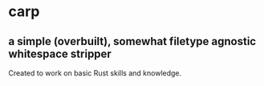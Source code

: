 # carp
## a simple (overbuilt), somewhat filetype agnostic whitespace stripper

Created to work on basic Rust skills and knowledge.

